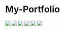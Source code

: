 # My-Portfolio

<img
  src="https://cr-ss-service.azurewebsites.net/api/ScreenShot?widget=summary&username=botuns&badges=2&show-avatar=false&style=--header-bg-color:%23000;--border-radius:10px"
/>
<img
  src="https://cr-ss-service.azurewebsites.net/api/ScreenShot?widget=work-experience&username=botuns&max-items=2&logos=true&style=--item-bg-color:%23f00;--item-border-radius:10px"
/>
<codersrank-timeline username="YOUR_USERNAME" type="workexperience"></codersrank-timeline>
<img
  src="https://cr-skills-chart-widget.azurewebsites.net/api/api?botuns=nolimits4web&skills=Vue,C%2B%2B,C%23,SCSS,Svelte&width=820"
/>
<img
  src="https://cr-ss-service.azurewebsites.net/api/ScreenShot?widget=portfolio&username=botuns&max-items=2&dates=false&style=--item-bg-color:%23f00;--item-border-radius:10px"
/>
<img
  src="https://cr-ss-service.azurewebsites.net/api/ScreenShot?widget=activity&username=botuns&labels=true"
/>
<img
  src="https://cr-ss-service.azurewebsites.net/api/ScreenShot?widget=education&username=botuns&max-items=2&certificates=false&style=--item-bg-color:%23f00;--item-border-radius:10px"
/>